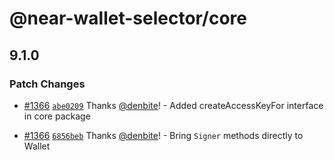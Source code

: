 # @near-wallet-selector/core

## 9.1.0

### Patch Changes

- [#1366](https://github.com/near/wallet-selector/pull/1366) [`abe0209`](https://github.com/near/wallet-selector/commit/abe0209cdc4d594c42ec080c3c27f83c22180550) Thanks [@denbite](https://github.com/denbite)! - Added createAccessKeyFor interface in core package

- [#1366](https://github.com/near/wallet-selector/pull/1366) [`6856beb`](https://github.com/near/wallet-selector/commit/6856beb5b11c6b7c897db4651d77cb87bb65031e) Thanks [@denbite](https://github.com/denbite)! - Bring `Signer` methods directly to Wallet
